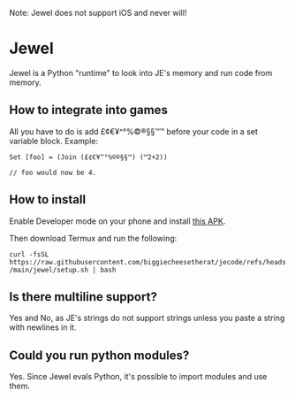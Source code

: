 Note: Jewel does not support iOS and never will!

# Jewel
Jewel is a Python "runtime" to look into JE's memory and run code from memory.

## How to integrate into games
All you have to do is add £¢€¥^°%©®§§™™ before your code in a set variable block.
Example:
```
Set [foo] = (Join (£¢€¥^°%©®§§™) (™2+2))

// foo would now be 4.
```
## How to install
Enable Developer mode on your phone and install [this APK](https://google.com).

Then download Termux and run the following:

`curl -fsSL https://raw.githubusercontent.com/biggiecheesetherat/jecode/refs/heads/main/jewel/setup.sh | bash`

## Is there multiline support?
Yes and No, as JE's strings do not support strings unless you paste a string with newlines in it.

## Could you run python modules?
Yes. Since Jewel evals Python, it's possible to import modules and use them.
